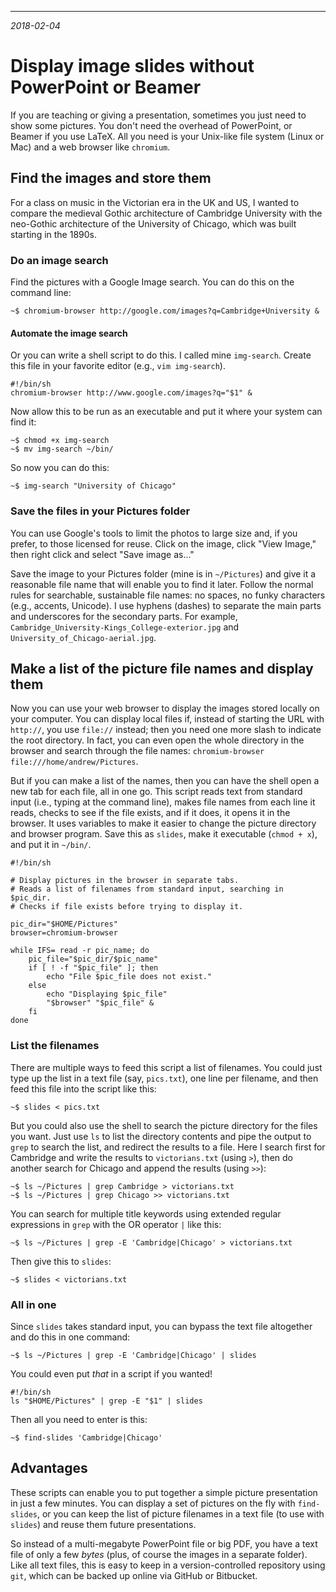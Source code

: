 --------------

*2018-02-04*

# Display image slides without PowerPoint or Beamer

If you are teaching or giving a presentation, sometimes you just need to show
some pictures.
You don't need the overhead of PowerPoint, or Beamer if you use LaTeX.
All you need is your Unix-like file system (Linux or Mac) and a web browser like
`chromium`.

## Find the images and store them

For a class on music in the Victorian era in the UK and US, I wanted to compare
the medieval Gothic architecture of Cambridge University with the neo-Gothic
architecture of the University of Chicago, which was built starting in the
1890s.

### Do an image search 
Find the pictures with a Google Image search.
You can do this on the command line:

    ~$ chromium-browser http://google.com/images?q=Cambridge+University &

#### Automate the image search

Or you can write a shell script to do this. I called mine `img-search`. Create
this file in your favorite editor (e.g., `vim img-search`).

    #!/bin/sh
    chromium-browser http://www.google.com/images?q="$1" &

Now allow this to be run as an executable and put it where your system can find
it:

    ~$ chmod +x img-search
    ~$ mv img-search ~/bin/

So now you can do this:

    ~$ img-search "University of Chicago" 

### Save the files in your Pictures folder

You can use Google's tools to limit the photos to large size and, if you prefer,
to those licensed for reuse.
Click on the image, click "View Image," then right click and select "Save image
as..."

Save the image to your Pictures folder (mine is in `~/Pictures`) and give it a
reasonable file name that will enable you to find it later.
Follow the normal rules for searchable, sustainable file names: no spaces, no
funky characters (e.g., accents, Unicode).
I use hyphens (dashes) to separate the main parts and underscores for the
secondary parts.
For example, `Cambridge_University-Kings_College-exterior.jpg` and
`University_of_Chicago-aerial.jpg`.

## Make a list of the picture file names and display them

Now you can use your web browser to display the images stored locally on your
computer.
You can display local files if, instead of starting the URL with `http://`, you use
`file://` instead; then you need one more slash to indicate the root directory.
In fact, you can even open the whole directory in the browser and search through
the file names: `chromium-browser file:///home/andrew/Pictures`.

But if you can make a list of the names, then you can have the shell open a new
tab for each file, all in one go.
This script reads text from standard input (i.e., typing at the command line),
makes file names from each line it reads, checks to see if the file exists, and
if it does, it opens it in the browser. 
It uses variables to make it easier to change the picture directory and browser
program.
Save this as `slides`, make it executable (`chmod + x`), and put it in `~/bin/`.

    #!/bin/sh
    
    # Display pictures in the browser in separate tabs.
    # Reads a list of filenames from standard input, searching in $pic_dir.
    # Checks if file exists before trying to display it.
    
    pic_dir="$HOME/Pictures"
    browser=chromium-browser
    
    while IFS= read -r pic_name; do
        pic_file="$pic_dir/$pic_name"
        if [ ! -f "$pic_file" ]; then
            echo "File $pic_file does not exist."
        else
            echo "Displaying $pic_file"
            "$browser" "$pic_file" &
        fi
    done

### List the filenames

There are multiple ways to feed this script a list of filenames.
You could just type up the list in a text file (say, `pics.txt`), one line per
filename, and then feed this file into the script like this:

    ~$ slides < pics.txt

But you could also use the shell to search the picture directory for the files
you want. 
Just use `ls` to list the directory contents and pipe the output to `grep` to
search the list, and redirect the results to a file.
Here I search first for Cambridge and write the results to `victorians.txt`
(using `>`), then do another search for Chicago and append the results (using
`>>`):

    ~$ ls ~/Pictures | grep Cambridge > victorians.txt
    ~$ ls ~/Pictures | grep Chicago >> victorians.txt

You can search for multiple title keywords using extended regular expressions in
`grep` with the OR operator `|` like this:

    ~$ ls ~/Pictures | grep -E 'Cambridge|Chicago' > victorians.txt

Then give this to `slides`:

    ~$ slides < victorians.txt

### All in one

Since `slides` takes standard input, you can bypass the text file altogether and
do this in one command:

    ~$ ls ~/Pictures | grep -E 'Cambridge|Chicago' | slides

You could even put *that* in a script if you wanted!

    #!/bin/sh
    ls "$HOME/Pictures" | grep -E "$1" | slides

Then all you need to enter is this:

    ~$ find-slides 'Cambridge|Chicago'

## Advantages

These scripts can enable you to put together a simple picture presentation in
just a few minutes.
You can display a set of pictures on the fly with `find-slides`, or you can keep
the list of picture filenames in a text file (to use with `slides`) and reuse
them future presentations.

So instead of a multi-megabyte PowerPoint file or big PDF, you have a text file
of only a few *bytes* (plus, of course the images in a separate folder).
Like all text files, this is easy to keep in a version-controlled repository
using `git`, which can be backed up online via GitHub or Bitbucket.


